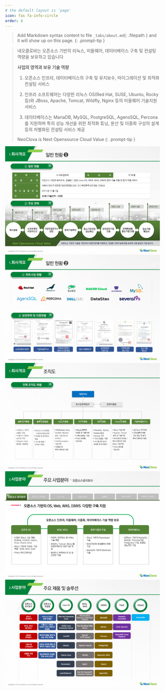 ```yaml
---
# the default layout is 'page'
icon: fas fa-info-circle
order: 4
---
```


> Add Markdown syntax content to file `_tabs/about.md`{: .filepath } and it will show up on this page.
{: .prompt-tip }

> 네오클로바는 오픈소스 기반의 리눅스, 미들웨어, 데이터베이스 구축 및 컨설팅 역량을 보유하고 있습니다
>
> <b>사업의 영역과 보유 기술 역량</b>
>
> 1. 오픈소스 인프라, 데이터베이스의 구축 및 유지보수, 마이그레이션 및 최적화 컨설팅 서비스
>
> 2. 인프라 소프트웨어는 다양한 리눅스 OS(Red Hat, SUSE, Ubuntu, Rocky 등)와 JBoss, Apache, Tomcat, Wildfly, Nginx 등의 미들웨어 기술지원 서비스
>
> 3. 데이터베이스는 MariaDB, MySQL, PostgreSQL, AgensSQL, Percona 를 지원하며 특히 성능 개선을 위한 최적화 튜닝, 분산 및 이중화 구성의 설계등의 차별화된 컨설팅 서비스 제공
>
> NeoClova is Next Opensource Cloud Value
{: .prompt-tip }

![neoclova_about](/assets/img/about/neoclova_about_1.jpg)
![neoclova_about](/assets/img/about/neoclova_about_2.jpg)
![neoclova_about](/assets/img/about/neoclova_about_3.jpg)
![neoclova_about](/assets/img/about/neoclova_about_4.jpg)
![neoclova_about](/assets/img/about/neoclova_about_5.jpg)